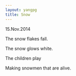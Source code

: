 ```yaml
---
layout: yangpg
title: Snow
---
```

15.Nov.2014

The snow flakes fall.

The snow glows white.

The children play 

Making snowmen that are alive.
